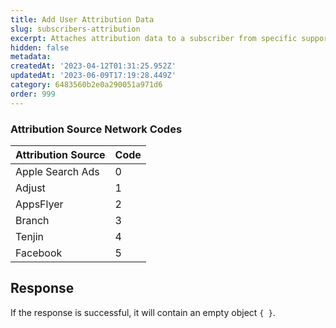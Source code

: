```yaml
---
title: Add User Attribution Data
slug: subscribers-attribution
excerpt: Attaches attribution data to a subscriber from specific supported networks.
hidden: false
metadata: 
createdAt: '2023-04-12T01:31:25.952Z'
updatedAt: '2023-06-09T17:19:28.449Z'
category: 6483560b2e0a290051a971d6
order: 999
---
```

### Attribution Source Network Codes

| Attribution Source | Code |
| :----------------- | :--- |
| Apple Search Ads   | 0    |
| Adjust             | 1    |
| AppsFlyer          | 2    |
| Branch             | 3    |
| Tenjin             | 4    |
| Facebook           | 5    |

## Response

If the response is successful, it will contain an empty object `{ }`.
